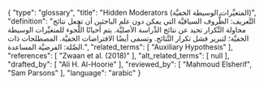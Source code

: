 {
    "type": "glossary",
    "title": "Hidden Moderators (المتغيِّرات الوسيطة الخفيَّة)",
    "definition": "التَّعريف: الظُّروف السياقيَّة التي يمكن دون علم الباحثين أن تجعل نتائج محاولة التِّكرار تحيد عن نتائج الدِّراسة الأصليَّة. يتم أحيانًا اللُّجوء للمتغيِّرات الوسيطة الخفيَّة؛ لتبرير فشل تكرار النَّتائج. وتسمى أيضًا الافتراضات الخفيَّة.  المصطلحات ذات الصِّلة: الفرضيَّة المساعدة.",
    "related_terms": [
        "Auxiliary Hypothesis"
    ],
    "references": [
        "Zwaan et al. (2018)"
    ],
    "alt_related_terms": [
        null
    ],
    "drafted_by": [
        "Ali H. Al-Hoorie"
    ],
    "reviewed_by": [
        "Mahmoud Elsherif",
        "Sam Parsons"
    ],
    "language": "arabic"
}
